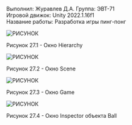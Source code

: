 Выполнил: Журавлев Д.А.
Группа: ЭВТ-71  
Игровой движок: Unity 2022.1.16f1  
Название работы: Разработка игры пинг-понг  




![РИСУНОК](https://gspics.org/images/2022/12/04/0XYJJm.png)  

Рисунок 27.1 - Окно Hierarchy  

![РИСУНОК](https://gspics.org/images/2022/12/04/0XYhle.png)  

Рисунок 27.2 - Окно Scene  

![РИСУНОК](https://gspics.org/images/2022/12/04/0XYsYj.png)  

Рисунок 27.3 - Окно Game  

![РИСУНОК](https://gspics.org/images/2022/12/04/0XYcgJ.png)  

Рисунок 27.4 - Окно Inspector объекта Ball  
